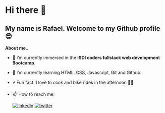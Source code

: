 # Hi there 👋

## My name is Rafael. Welcome to my Github profile 😎

**About me**..

- 🔭 I’m currently immersed in the **ISDI coders fullstack web development Bootcamp.**
- 🌱 I’m currently learning HTML, CSS, Javascript, Git and Github.
- ⚡ Fun fact: I love to cook and bike rides in the afternoon 🚴‍♂️
- 📫 How to reach me:

    [![linkedin](https://img.shields.io/badge/LinkedIn-Profile-blue)](https://www.linkedin.com/in/rinfante91/) [![twitter](https://img.shields.io/badge/Twitter-Profile-lightblue)](https://x.com/rafaeduar46)

<!--
**Rafa0297/Rafa0297** is a ✨ _special_ ✨ repository because its `README.md` (this file) appears on your GitHub profile.

Here are some ideas to get you started:

- 🔭 I’m currently working on ...
- 🌱 I’m currently learning ...
- 👯 I’m looking to collaborate on ...
- 🤔 I’m looking for help with ...
- 💬 Ask me about ...
- 📫 How to reach me: ...
- 😄 Pronouns: ...
- ⚡ Fun fact: ...
-->
